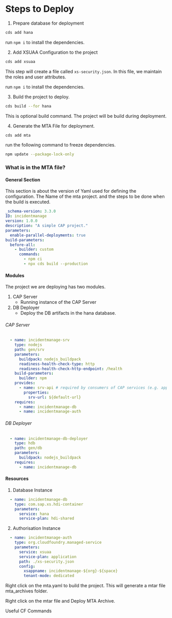 # Steps to Deploy 

1. Prepare database for deployment 

```sh
cds add hana 
```

run `npm i` to install the dependencies. 


2. Add XSUAA Configuration to the project 

```sh 
cds add xsuaa 
```

This step will create a file called `xs-security.json`. In this file, we maintain the roles and user attributes. 

run `npm i` to install the dependencies.


3. Build the project to deploy. 

```sh
cds build --for hana
```

This is optional build command. The project will be build during deployment. 

4. Generate the MTA File for deployment. 

```sh
cds add mta
```

run the following command to freeze dependencies. 

```sh
npm update --package-lock-only
```

### What is in the MTA file?

#### General Section

This section is about the version of Yaml used for defining the configuration. The Name of the mta project. 
and the steps to be done when the build is executed. 

```yaml
_schema-version: 3.3.0
ID: incidentmanage
version: 1.0.0
description: "A simple CAP project."
parameters:
  enable-parallel-deployments: true
build-parameters:
  before-all:
    - builder: custom
      commands:
        - npm ci
        - npx cds build --production
```

#### Modules 

The project we are deploying has two modules. 

1. CAP Server 
    - Running instance of the CAP Server
2. DB Deployer 
    - Deploy the DB artifacts in the hana database. 


###### CAP Server 

```yaml 
  - name: incidentmanage-srv
    type: nodejs
    path: gen/srv
    parameters:
      buildpack: nodejs_buildpack
      readiness-health-check-type: http
      readiness-health-check-http-endpoint: /health
    build-parameters:
      builder: npm
    provides:
      - name: srv-api # required by consumers of CAP services (e.g. approuter)
        properties:
          srv-url: ${default-url}
    requires:
      - name: incidentmanage-db
      - name: incidentmanage-auth
```

###### DB Deployer

```yaml
  - name: incidentmanage-db-deployer
    type: hdb
    path: gen/db
    parameters:
      buildpack: nodejs_buildpack
    requires:
      - name: incidentmanage-db
```


#### Resources 

1. Database Instance 

```yaml
  - name: incidentmanage-db
    type: com.sap.xs.hdi-container
    parameters:
      service: hana
      service-plan: hdi-shared
``` 

2. Authorisation Instance 

```yaml
  - name: incidentmanage-auth
    type: org.cloudfoundry.managed-service
    parameters:
      service: xsuaa
      service-plan: application
      path: ./xs-security.json
      config:
        xsappname: incidentmanage-${org}-${space}
        tenant-mode: dedicated
```

Right click on the mta.yaml to build the project. This will generate a mtar file mta_archives folder. 

Right click on the mtar file and Deploy MTA Archive. 

Useful CF Commands 
